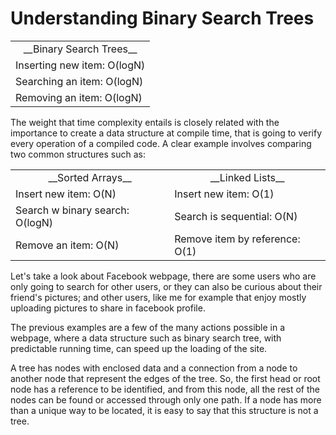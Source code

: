 # Understanding Binary Search Trees

<center><table>
    <tr>
        <td><center>__Binary Search Trees__</center></td>
    </tr>
    <tr>
        <td>Inserting new item: O(logN)</td>
    </tr>
    <tr>
        <td>Searching an item: O(logN)</td>
    </tr>
    <tr>
        <td>Removing an item: O(logN)</td>
    </tr>
</table></center>

The weight that time complexity entails is closely related with the  importance to create a data structure at compile time, that is going to verify every operation of a compiled code. A clear example involves comparing two common structures such as:

<center><table>
    <tr>
        <td><center>__Sorted Arrays__</center></td>
        <td><center>__Linked Lists__</center></td>
    </tr>
    <tr>
        <td>Insert new item: O(N)</td>
        <td>Insert new item: O(1)</td>
    </tr>
    <tr>
        <td>Search w binary search: O(logN)</td>
        <td>Search is sequential: O(N)</td>
    </tr>
    <tr>
        <td>Remove an item: O(N)</td>
        <td>Remove item by reference: O(1)</td>
    </tr>
</table></center>

Let's take a look about Facebook webpage, there are some users who are only going to search for other users, or they can also be curious about their friend's pictures; and other users, like me for example that enjoy mostly uploading pictures to share in facebook profile.

The previous examples are a few of the many actions possible in a webpage, where a data structure such as binary search tree, with predictable running time, can speed up the loading of the site.

A tree has nodes with enclosed data and a connection from a node to another node that represent the edges of the tree. So, the first head or root node has a reference to be identified, and from this node, all the rest of the nodes can be found or accessed through only one path. If a node has more than a unique way to be located, it is easy to say that this structure is not a tree.
